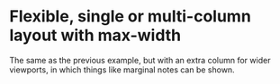# Flexible, single or multi-column layout with max-width

The same as the previous example, but with an extra column for wider viewports, in which things like marginal notes can be shown.